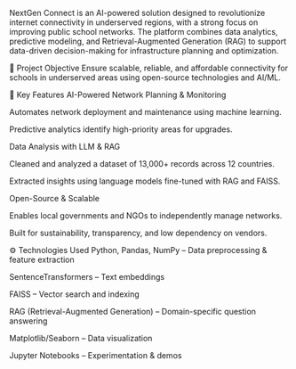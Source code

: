 NextGen Connect is an AI-powered solution designed to revolutionize internet connectivity in underserved regions, with a strong focus on improving public school networks. The platform combines data analytics, predictive modeling, and Retrieval-Augmented Generation (RAG) to support data-driven decision-making for infrastructure planning and optimization.

🚀 Project Objective
Ensure scalable, reliable, and affordable connectivity for schools in underserved areas using open-source technologies and AI/ML.

🧠 Key Features
AI-Powered Network Planning & Monitoring

Automates network deployment and maintenance using machine learning.

Predictive analytics identify high-priority areas for upgrades.

Data Analysis with LLM & RAG

Cleaned and analyzed a dataset of 13,000+ records across 12 countries.

Extracted insights using language models fine-tuned with RAG and FAISS.

Open-Source & Scalable

Enables local governments and NGOs to independently manage networks.

Built for sustainability, transparency, and low dependency on vendors.

⚙️ Technologies Used
Python, Pandas, NumPy – Data preprocessing & feature extraction

SentenceTransformers – Text embeddings

FAISS – Vector search and indexing

RAG (Retrieval-Augmented Generation) – Domain-specific question answering

Matplotlib/Seaborn – Data visualization

Jupyter Notebooks – Experimentation & demos
 
